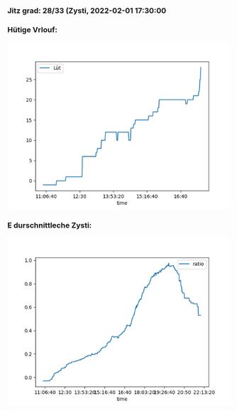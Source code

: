 ### Jitz grad: 28/33 (Zysti, 2022-02-01 17:30:00

### Hütige Vrlouf:
![Graph](Today.png)

### E durschnittleche Zysti:
![Graph](Zysti.png)